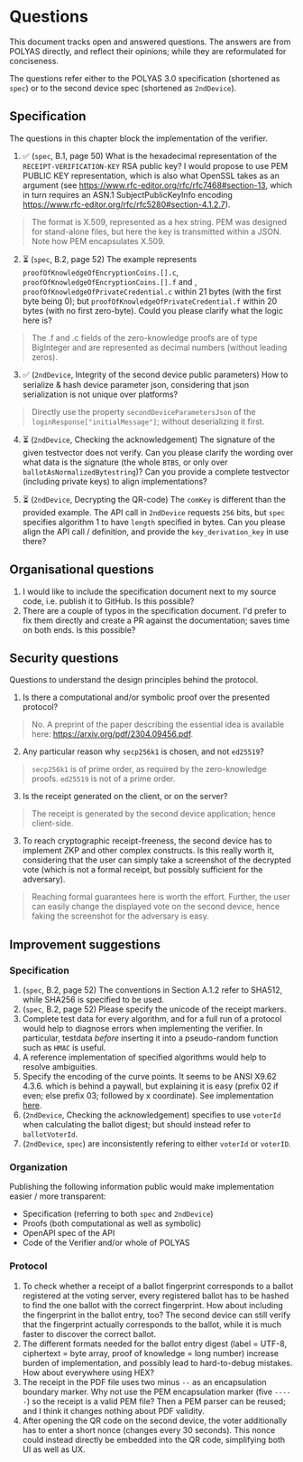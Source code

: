 # Questions

This document tracks open and answered questions. The answers are from POLYAS directly, and reflect their opinions; while they are reformulated for conciseness.

The questions refer either to the POLYAS 3.0 specification (shortened as `spec`) or to the second device spec (shortened as `2ndDevice`).

## Specification

The questions in this chapter block the implementation of the verifier.


1. ✅ (`spec`, B.1, page 50) What is the hexadecimal representation of the `RECEIPT-VERIFICATION-KEY` RSA public key? I would propose to use PEM PUBLIC KEY representation, which is also what OpenSSL takes as an argument (see https://www.rfc-editor.org/rfc/rfc7468#section-13, which in turn requires an ASN.1 SubjectPublicKeyInfo encoding https://www.rfc-editor.org/rfc/rfc5280#section-4.1.2.7).

> The format is X.509, represented as a hex string.
> PEM was designed for stand-alone files, but here the key is transmitted within a JSON. Note how PEM encapsulates X.509.

2. ⏳ (`spec`, B.2, page 52) The example represents `proofOfKnowledgeOfEncryptionCoins.[].c`, `proofOfKnowledgeOfEncryptionCoins.[].f` and , `proofOfKnowledgeOfPrivateCredential.c` within 21 bytes (with the first byte being 0); but `proofOfKnowledgeOfPrivateCredential.f` within 20 bytes (with no first zero-byte). Could you please clarify what the logic here is?

> The .f and .c fields of the zero-knowledge proofs are of type BigInteger and are represented as decimal numbers (without leading zeros).

3. ✅ (`2ndDevice`, Integrity of the second device public parameters) How to serialize & hash device parameter json, considering that json serialization is not unique over platforms?

> Directly use the property `secondDeviceParametersJson` of the `loginResponse["initialMessage"]`; without deserializing it first. 

4. ⏳ (`2ndDevice`, Checking the acknowledgement) The signature of the given testvector does not verify. Can you please clarify the wording over what data is the signature (the whole `BTBS`, or only over `ballotAsNormalizedBytestring`)? Can you provide a complete testvector (including private keys) to align implementations?

5. ⏳ (`2ndDevice`, Decrypting the QR-code) The `comKey` is different than the provided example. The API call in `2ndDevice` requests `256` bits, but `spec` specifies algorithm 1 to have `length` specified in bytes. Can you please align the API call / definition, and provide the `key_derivation_key` in use there?

## Organisational questions

1. I would like to include the specification document next to my source code, i.e. publish it to GitHub. Is this possible?
2. There are a couple of typos in the specification document. I'd prefer to fix them directly and create a PR against the documentation; saves time on both ends. Is this possible?

## Security questions

Questions to understand the design principles behind the protocol.

1. Is there a computational and/or symbolic proof over the presented protocol?
> No. A preprint of the paper describing the essential idea is available here: https://arxiv.org/pdf/2304.09456.pdf.

2. Any particular reason why `secp256k1` is chosen, and not `ed25519`?
> `secp256k1` is of prime order, as required by the zero-knowledge proofs. `ed25519` is not of a prime order.

3. Is the receipt generated on the client, or on the server?
> The receipt is generated by the second device application; hence client-side.

3. To reach cryptographic receipt-freeness, the second device has to implement ZKP and other complex constructs. Is this really worth it, considering that the user can simply take a screenshot of the decrypted vote (which is not a formal receipt, but possibly sufficient for the adversary).
> Reaching formal guarantees here is worth the effort. Further, the user can easily change the displayed vote on the second device, hence faking the screenshot for the adversary is easy. 

## Improvement suggestions

### Specification

1. (`spec`, B.2, page 52) The conventions in Section A.1.2 refer to SHA512, while SHA256 is specified to be used.
2. (`spec`, B.2, page 52) Please specify the unicode of the receipt markers.
3. Complete test data for every algorithm, and for a full run of a protocol would help to diagnose errors when implementing the verifier. In particular, testdata *before* inserting it into a pseudo-random function such as `HMAC` is useful. 
4. A reference implementation of specified algorithms would help to resolve ambiguities.
5. Specify the encoding of the curve points. It seems to be ANSI X9.62 4.3.6. which is behind a paywall, but explaining it is easy (prefix 02 if even; else prefix 03; followed by x coordinate). See implementation [here](https://github.com/famoser/polyas-verification/blob/ab0698a26e9063f49e0324b54a4cd8ec20bec52e/src/Crypto/SECP256K1/Encoder.php).
6. (`2ndDevice`, Checking the acknowledgement) specifies to use `voterId` when calculating the ballot digest; but should instead refer to `ballotVoterId`.
7. (`2ndDevice`, `spec`) are inconsistently refering to either `voterId` or `voterID`.

### Organization

Publishing the following information public would make implementation easier / more transparent:
- Specification (referring to both `spec` and `2ndDevice`)
- Proofs (both computational as well as symbolic)
- OpenAPI spec of the API
- Code of the Verifier and/or whole of POLYAS

### Protocol

1. To check whether a receipt of a ballot fingerprint corresponds to a ballot registered at the voting server, every registered ballot has to be hashed to find the one ballot with the correct fingerprint. How about including the fingerprint in the ballot entry, too? The second device can still verify that the fingerprint actually corresponds to the ballot, while it is much faster to discover the correct ballot.
2. The different formats needed for the ballot entry digest (label = UTF-8, ciphertext = byte array, proof of knowledge = long number) increase burden of implementation, and possibly lead to hard-to-debug mistakes. How about everywhere using HEX?
3. The receipt in the PDF file uses two minus `--` as an encapsulation boundary marker. Why not use the PEM encapsulation marker (five `-----`) so the receipt is a valid PEM file? Then a PEM parser can be reused; and I think it changes nothing about PDF validity.
4. After opening the QR code on the second device, the voter additionally has to enter a short nonce (changes every 30 seconds). This nonce could instead directly be embedded into the QR code, simplifying both UI as well as UX. 

